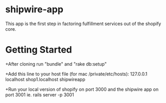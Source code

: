 shipwire-app
============

This app is the first step in factoring fulfillment services out of the shopify core.


Getting Started
===============

+After cloning run "bundle" and "rake db:setup"

+Add this line to your host file (for mac /private/etc/hosts):
127.0.0.1 localhost shop1.localhost shipwireapp

+Run your local version of shopify on port 3000
and the shipwire app on port 3001 ie. rails server -p 3001

